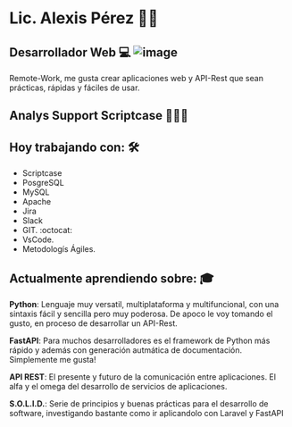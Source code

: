 # Lic. Alexis Pérez 🚀🔝
## __Desarrollador Web__ :computer: ![image](https://github.com/user-attachments/assets/319f8dea-c7e8-4963-a4ee-2df700579a95)

Remote-Work, me gusta crear aplicaciones web y API-Rest que sean prácticas, rápidas y fáciles de usar. 

## __Analys Support Scriptcase__ 🧑🏼‍💻

## Hoy trabajando con: 🛠️

* Scriptcase
* PosgreSQL
* MySQL
* Apache
* Jira
* Slack
* GIT. :octocat:
* VsCode.
* Metodologís Ágiles.

## Actualmente aprendiendo sobre: :mortar_board:

__Python__: Lenguaje muy versatil, multiplataforma y multifuncional, con una sintaxis fácil y sencilla pero muy poderosa. De apoco le voy tomando el gusto, en proceso de desarrollar un API-Rest.

__FastAPI__: Para muchos desarrolladores es el framework de Python más rápido y además con generación autmática de documentación. Simplemente me gusta!

__API REST__: El presente y futuro de la comunicación entre aplicaciones. El alfa y el omega del desarrollo de servicios de aplicaciones.

__S.O.L.I.D.__: Serie de principios y buenas prácticas para el desarrollo de software, investigando bastante como ir aplicandolo con Laravel y FastAPI










